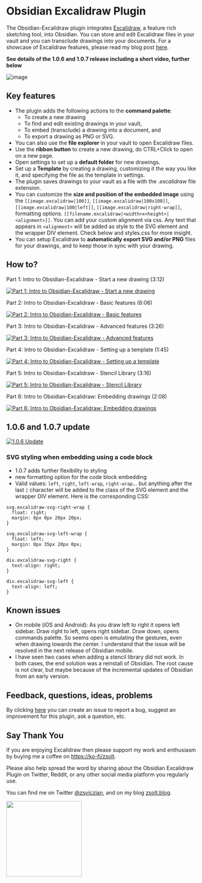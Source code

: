 # Obsidian Excalidraw Plugin
The Obsidian-Excalidraw plugin integrates [Excalidraw](https://excalidraw.com/), a feature rich sketching tool, into Obsidian. You can store and edit Excalidraw files in your vault and you can transclude drawings into your documents. For a showcase of Excalidraw features, please read my blog post [here](https://www.zsolt.blog/2021/03/showcasing-excalidraw.html).

**See details of the 1.0.6 and 1.0.7 release including a short video, further below**

![image](https://user-images.githubusercontent.com/14358394/115983515-d06c2c80-a5a1-11eb-8d12-c7df91d18107.png)

## Key features
- The plugin adds the following actions to the **command palette**:
  - To create a new drawing
  - To find and edit existing drawings in your vault, 
  - To embed (transclude) a drawing into a document, and
  - To export a drawing as PNG or SVG.
- You can also use the **file explorer** in your vault to open Excalidraw files. 
- Use the **ribbon button** to create a new drawing, do CTRL+Click to open on a new page.
- Open settings to set up a **default folder** for new drawings. 
- Set up a **Template** by creating a drawing, customizing it the way you like it, and specifying the file as the template in settings.
- The plugin saves drawings to your vault as a file with the *.excalidraw* file extension.
- You can customize the **size and position of the embedded image** using the `[[image.excalidraw|100]]`, `[[image.excalidraw|100x100]]`, `[[image.excalidraw|100|left]]`, `[[image.excalidraw|right-wrap]]`, formatting options. `[[filename.excalidraw|<width>x<height>|<alignment>]]`. You can add your custom alignment via css. Any text that appears in `<alignment>` will be added as style to the SVG element and the wrapper DIV element. Check below and styles.css for more insight.
- You can setup Excalidraw to **automatically export SVG and/or PNG** files for your drawings, and to keep those in sync with your drawing.

## How to?
Part 1: Intro to Obsidian-Excalidraw - Start a new drawing (3:12)

[![Part 1: Intro to Obsidian-Excalidraw - Start a new drawing](https://user-images.githubusercontent.com/14358394/115983840-05797e80-a5a4-11eb-93cd-bae4b1973f72.jpg)](https://youtu.be/i-hIfY-Ecjg)

Part 2: Intro to Obsidian-Excalidraw - Basic features (6:06)

[![Part 2: Intro to Obsidian-Excalidraw - Basic features](https://user-images.githubusercontent.com/14358394/115983902-699c4280-a5a4-11eb-973d-2ba1bd7ac2db.jpg)](https://youtu.be/-dk7pvdl-H0)

Part 3: Intro to Obsidian-Excalidraw - Advanced features (3:26)

[![Part 3: Intro to Obsidian-Excalidraw - Advanced features](https://user-images.githubusercontent.com/14358394/115983916-7de03f80-a5a4-11eb-8f36-4ad516ef9e80.jpg)](https://youtu.be/2cKlEwo8WU0)

Part 4: Intro to Obsidian-Excalidraw - Setting up a template (1:45)

[![Part 4: Intro to Obsidian-Excalidraw - Setting up a template](https://user-images.githubusercontent.com/14358394/115983929-92bcd300-a5a4-11eb-9d4f-03e5cb9e3ebf.jpg)](https://youtu.be/oNPYZEpmuJ8)

Part 5: Intro to Obsidian-Excalidraw - Stencil Library (3:16)

[![Part 5: Intro to Obsidian-Excalidraw - Stencil Library](https://user-images.githubusercontent.com/14358394/115983944-a8ca9380-a5a4-11eb-8a69-e74ae00d95be.jpg)](https://youtu.be/rLx-9FvlzgI)

Part 6: Intro to Obsidian-Excalidraw: Embedding drawings (2:08)

[![Part 6: Intro to Obsidian-Excalidraw: Embedding drawings](https://user-images.githubusercontent.com/14358394/115983954-bbdd6380-a5a4-11eb-9243-f0151451afcd.jpg)](https://youtu.be/JQeJ-Hh-xAI)

## 1.0.6 and 1.0.7 update
[![1.0.6 Update](https://user-images.githubusercontent.com/14358394/116312909-58725200-a7ad-11eb-89b9-c67cb48ffebb.jpg)](https://youtu.be/ipZPbcP2B0M)

### SVG styling when embedding using a code block
- 1.0.7 adds further flexibility to styling
- new formatting option for the code block embedding
- Valid values: `left`, `right`, `left-wrap`, `right-wrap`... but anything after the last `|` character will be added to the class of the SVG element and the wrapper DIV element.
Here is the corresponding CSS:
```
svg.excalidraw-svg-right-wrap {
  float: right;
  margin: 0px 0px 20px 20px;
}

svg.excalidraw-svg-left-wrap {
  float: left;
  margin: 0px 35px 20px 0px;
}

div.excalidraw-svg-right {
  text-align: right;
}

div.excalidraw-svg-left {
  text-align: left;
}
```


## Known issues
- On mobile (iOS and Android): As you draw left to right it opens left sidebar. Draw right to left, opens right sidebar. Draw down, opens commands palette. So seems open is emulating the gestures, even when drawing towards the center. I understand that the issue will be resolved in the next release of Obsidian mobile. 
- I have seen two cases when adding a stencil library did not work. In both cases, the end solution was a reinstall of Obsidian. The root cause is not clear, but maybe because of  the incremental updates of Obsidian from an early version.

## Feedback, questions, ideas, problems
By clicking [here](https://github.com/zsviczian/obsidian-excalidraw-plugin/issues) you can create an issue to report a bug, suggest an improvement for this plugin, ask a question, etc.

## Say Thank You
If you are enjoying Excalidraw then please support my work and enthusiasm by buying me a coffee on [https://ko-fi/zsolt](https://ko-fi.com/zsolt).

Please also help spread the word by sharing about the Obsidian Excalidraw Plugin on Twitter, Reddit, or any other social media platform you regularly use. 

You can find me on Twitter [@zsviczian](https://twitter.com/zsviczian), and on my blog [zsolt.blog](https://zsolt.blog).

[<img style="float:left" src="https://user-images.githubusercontent.com/14358394/115450238-f39e8100-a21b-11eb-89d0-fa4b82cdbce8.png" width="200">](https://ko-fi.com/zsolt)
